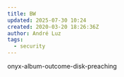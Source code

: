 ```yaml
---
title: BW
updated: 2025-07-30 10:24
created: 2020-03-20 18:26:36Z
author: André Luz
tags:
  - security
---
```


onyx-album-outcome-disk-preaching